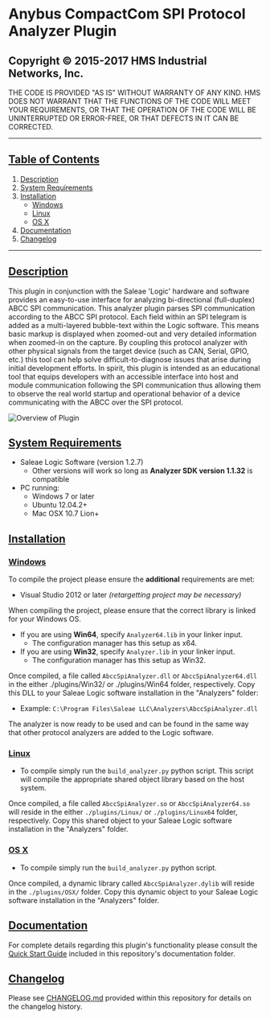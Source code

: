 # Anybus CompactCom SPI Protocol Analyzer Plugin

## Copyright &copy; 2015-2017 HMS Industrial Networks, Inc.

THE CODE IS PROVIDED "AS IS" WITHOUT WARRANTY OF ANY KIND. HMS DOES NOT
WARRANT THAT THE FUNCTIONS OF THE CODE WILL MEET YOUR REQUIREMENTS, OR
THAT THE OPERATION OF THE CODE WILL BE UNINTERRUPTED OR ERROR-FREE, OR
THAT DEFECTS IN IT CAN BE CORRECTED.

---

## [Table of Contents](#table-of-contents)

1. [Description](#description)
2. [System Requirements](#system-requirements)
3. [Installation](#installation)
    * [Windows](#windows)
    * [Linux](#linux)
    * [OS X](#os-x)
4. [Documentation](#documentation)
5. [Changelog](#changelog)

---

## [Description](#table-of-contents)

This plugin in conjunction with the Saleae 'Logic' hardware and software provides
an easy-to-use interface for analyzing bi-directional (full-duplex) ABCC SPI
communication. This analyzer plugin parses SPI communication according to the
ABCC SPI protocol. Each field within an SPI telegram is added as a multi-layered
bubble-text within the Logic software. This means basic markup is displayed
when zoomed-out and very detailed information when zoomed-in on the capture.
By coupling this protocol analyzer with other physical signals from the target
device (such as CAN, Serial, GPIO, etc.) this tool can help solve
difficult-to-diagnose issues that arise during initial development efforts. In
spirit, this plugin is intended as an educational tool that equips developers
with an accessible interface into host and module communication following the
SPI communication thus allowing them to observe the real world startup and
operational behavior of a device communicating with the ABCC over the SPI
protocol.

![Overview of Plugin](https://github.com/HMSAB/AbccSpiAnalyzer/wiki/overview.gif "Overview of Plugin")

## [System Requirements](#table-of-contents)

* Saleae Logic Software (version 1.2.7)
  * Other versions will work so long as **Analyzer SDK version 1.1.32** is
    compatible
* PC running:
  * Windows 7 or later
  * Ubuntu 12.04.2+
  * Mac OSX 10.7 Lion+

## [Installation](#table-of-contents)

### [Windows](#table-of-contents)

To compile the project please ensure the **additional** requirements are met:

* Visual Studio 2012 or later *(retargetting project may be necessary)*

When compiling the project, please ensure that the correct library is linked
for your Windows OS.

* If you are using **Win64**, specify `Analyzer64.lib` in your linker input.
  * The configuration manager has this setup as x64.
* If you are using **Win32**, specify `Analyzer.lib` in your linker input.
  * The configuration manager has this setup as Win32.

Once compiled, a file called `AbccSpiAnalyzer.dll` or `AbccSpiAnalyzer64.dll`
in the either ./plugins/Win32/ or ./plugins/Win64 folder, respectively. Copy
this DLL to your Saleae Logic software installation in the "Analyzers" folder:

* Example: `C:\Program Files\Saleae LLC\Analyzers\AbccSpiAnalyzer.dll`

The analyzer is now ready to be used and can be found in the same way that
other protocol analyzers are added to the Logic software.

### [Linux](#table-of-contents)

* To compile simply run the `build_analyzer.py` python script. This script will
  compile the appropriate shared object library based on the host system.

Once compiled, a file called `AbccSpiAnalyzer.so` or `AbccSpiAnalyzer64.so`
will reside in the either `./plugins/Linux/` or `./plugins/Linux64` folder,
respectively. Copy this shared object to your Saleae Logic software
installation in the "Analyzers" folder.

### [OS X](#table-of-contents)

* To compile simply run the `build_analyzer.py` python script.

Once compiled, a dynamic library called `AbccSpiAnalyzer.dylib` will reside
in the `./plugins/OSX/` folder. Copy this dynamic object to your Saleae Logic
software installation in the "Analyzers" folder.

## [Documentation](#table-of-contents)

For complete details regarding this plugin's functionality please consult the
[Quick Start Guide](doc/AbccSpiAnalyzer_Plugin_QSG.pdf) included in this repository's documentation folder.

## [Changelog](#table-of-contents)

Please see [CHANGELOG.md](CHANGELOG.md) provided within this repository for details on the
changelog history.
